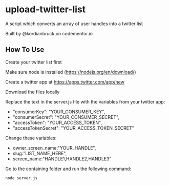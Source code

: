 # upload-twitter-list
A script which converts an array of user handles into a twitter list

Built by @kordianbruck on codementor.io

## How To Use
Create your twitter list first

Make sure node is installed (https://nodejs.org/en/download/)

Create a twitter app at https://apps.twitter.com/app/new

Download the files locally

Replace the text in the server.js file with the variables from your twitter app:
- "consumerKey": "YOUR_CONSUMER_KEY",
- "consumerSecret": "YOUR_CONSUMER_SECRET",
- "accessToken": "YOUR_ACCESS_TOKEN",
- "accessTokenSecret": "YOUR_ACCESS_TOKEN_SECRET"

Change these variables: 
- owner_screen_name:"YOUR_HANDLE",
- slug:"LIST_NAME_HERE",
- screen_name:"HANDLE1,HANDLE2,HANDLE3"

Go to the containing folder and run the following command:

`node server.js`
